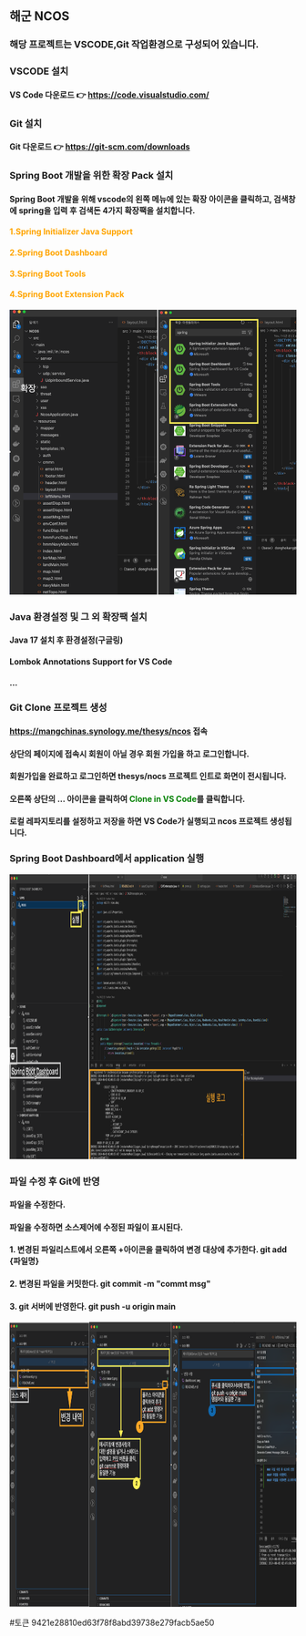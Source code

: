 ## 해군 NCOS 
### 해당 프로젝트는 VSCODE,Git 작업환경으로 구성되어 있습니다.

### VSCODE 설치
#### VS Code 다운로드 👉 https://code.visualstudio.com/

### Git 설치
#### Git 다운로드 👉 https://git-scm.com/downloads

### Spring Boot 개발을 위한 확장 Pack 설치
#### Spring Boot 개발을 위해 vscode의 왼쪽 메뉴에 있는 확장 아이콘을 클릭하고, 검색창에 spring을 입력 후 검색돈 4가지 확장팩을 설치합니다.
#### <span style="color:orange">1.Spring Initializer Java Support</span>
#### <span style="color:orange">2.Spring Boot Dashboard</span>
#### <span style="color:orange">3.Spring Boot Tools</span>
#### <span style="color:orange">4.Spring Boot Extension Pack</span>
<img src="./extension_setting.png" width="1300" height="500" alt="spring boot 확장팩 설치">
<!-- ![spring boot 확장팩 설치](./extension_setting.png) -->

### Java 환경설정 및 그 외 확장팩 설치
#### Java 17 설치 후 환경설정(구글링)
#### Lombok Annotations Support for VS Code
#### ...

### Git Clone 프로젝트 생성
#### https://mangchinas.synology.me/thesys/ncos 접속
#### 상단의 페이지에 접속시 회원이 아닐 경우 회원 가입을 하고 로그인합니다.
#### 회원가입을 완료하고 로그인하면 thesys/nocs 프로젝트 인트로 화면이 전시됩니다.
#### 오른쪽 상단의 ... 아이콘을 클릭하여 <span style="color:green">Clone in VS Code</span>를 클릭합니다.
#### 로컬 레파지토리를 설정하고 저장을 하면 VS Code가 실행되고 ncos 프로젝트 생성됩니다.

### Spring Boot Dashboard에서 application 실행
<img src="./dashboard.png" width="1300" height="500" alt="spring boot dashboard 실행">

### 파일 수정 후 Git에 반영
#### 파일을 수정한다.
#### 파일을 수정하면 소스제어에 수정된 파일이 표시된다.
#### 1. 변경된 파일리스트에서 오른쪽 +아이콘을 클릭하여 변경 대상에 추가한다. git add {파일명}
#### 2. 변경된 파일을 커밋한다. git commit -m "commt msg"
#### 3. git 서버에 반영한다. git push -u origin main 
<img src="./git.png" width="1300" height="500" alt="git server 반영">











#토큰
9421e28810ed63f78f8abd39738e279facb5ae50
